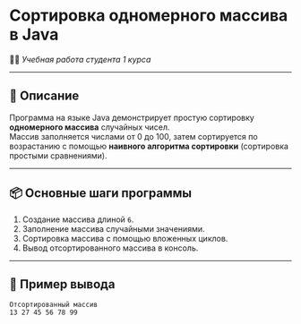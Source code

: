 # Сортировка одномерного массива в Java

🧑‍🎓 *Учебная работа студента 1 курса*

---

## 📌 Описание

Программа на языке Java демонстрирует простую сортировку **одномерного массива** случайных чисел.  
Массив заполняется числами от 0 до 100, затем сортируется по возрастанию с помощью **наивного алгоритма сортировки** (сортировка простыми сравнениями).

---

## 📦 Основные шаги программы

1. Создание массива длиной `6`.
2. Заполнение массива случайными значениями.
3. Сортировка массива с помощью вложенных циклов.
4. Вывод отсортированного массива в консоль.

---

## 🧮 Пример вывода

```text
Отсортированный массив  
13 27 45 56 78 99 
